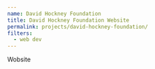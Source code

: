 ```yaml
---
name: David Hockney Foundation
title: David Hockney Foundation Website
permalink: projects/david-hockney-foundation/
filters:
  - web dev
---
```


Wobsite

